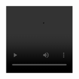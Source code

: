 
<video src='https://github.com/patrick3s/Planet-Simulation/blob/main/assets/demo.mov' height=180 width=180/> 